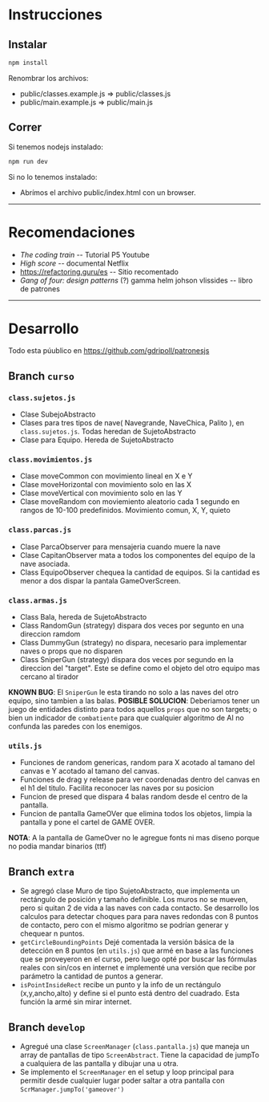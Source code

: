 # Instrucciones

## Instalar

```bash
npm install
```

Renombrar los archivos:

- public/classes.example.js => public/classes.js
- public/main.example.js => public/main.js

## Correr

Si tenemos nodejs instalado:

```bash
npm run dev
```

Si no lo tenemos instalado:

- Abrímos el archivo public/index.html con un browser.

---

# Recomendaciones

- _The coding train_ -- Tutorial P5 Youtube
- _High score_ -- documental Netflix
- https://refactoring.guru/es -- Sitio recomentado
- _Gang of four: design patterns_ (?) gamma helm johson vlissides -- libro de patrones

---

# Desarrollo

Todo esta púublico en https://github.com/gdripoll/patronesjs

## Branch `curso`

### `class.sujetos.js`

- Clase SubejoAbstracto
- Clases para tres tipos de nave( Navegrande, NaveChica, Palito ), en `class.sujetos.js`. Todas heredan de SujetoAbstracto
- Clase para Equipo. Hereda de SujetoAbstracto

### `class.movimientos.js`

- Clase moveCommon con movimiento lineal en X e Y
- Clase moveHorizontal con movimiento solo en las X
- Clase moveVertical con movimiento solo en las Y
- Clase moveRandom con moviemiento aleatorio cada 1 segundo en rangos de 10-100 predefinidos. Movimiento comun, X, Y, quieto

### `class.parcas.js`

- Clase ParcaObserver para mensajeria cuando muere la nave
- Clase CapitanObserver mata a todos los componentes del equipo de la nave asociada.
- Class EquipoObserver chequea la cantidad de equipos. Si la cantidad es menor a dos dispar la pantala GameOverScreen.

### `class.armas.js`

- Class Bala, hereda de SujetoAbstracto
- Class RandomGun (strategy) dispara dos veces por segunto en una direccion ramdom
- Class DummyGun (strategy) no dispara, necesario para implementar naves o props que no disparen
- Class SniperGun (strategy) dispara dos veces por segundo en la direccion del "target". Este se define como el objeto del otro equipo mas cercano al tirador

**KNOWN BUG**: El `SniperGun` le esta tirando no solo a las naves del otro equipo, sino tambien a las balas.
**POSIBLE SOLUCION**: Deberiamos tener un juego de entidades distinto para todos aquellos `props` que no son targets; o bien un indicador de `combatiente` para que cualquier algoritmo de AI no confunda las paredes con los enemigos.

### `utils.js`

- Funciones de random genericas, random para X acotado al tamano del canvas e Y acotado al tamano del canvas.
- Funciones de drag y release para ver coordenadas dentro del canvas en el h1 del titulo. Facilita reconocer las naves por su posicion
- Funcion de presed que dispara 4 balas random desde el centro de la pantalla.
- Funcion de pantalla GameOVer que elimina todos los objetos, limpia la pantalla y pone el cartel de GAME OVER.

**NOTA**: A la pantalla de GameOver no le agregue fonts ni mas diseno porque no podia mandar binarios (ttf)

## Branch `extra`

- Se agregó clase Muro de tipo SujetoAbstracto, que implementa un rectángulo de posición y tamaño definible. Los muros no se mueven, pero si quitan 2 de vida a las naves con cada contacto. Se desarrollo los calculos para detectar choques para para naves redondas con 8 puntos de contacto, pero con el mismo algoritmo se podrían generar y chequear n puntos.
- `getCircleBoundingPoints` Dejé comentada la versión básica de la detección en 8 puntos (en `utils.js`) que armé en base a las funciones que se proveyeron en el curso, pero luego opté por buscar las fórmulas reales con sin/cos en internet e implementé una versión que recibe por parámetro la cantidad de puntos a generar.
- `isPointInsideRect` recibe un punto y la info de un rectángulo (x,y,ancho,alto) y define si el punto está dentro del cuadrado. Esta función la armé sin mirar internet.

## Branch `develop`

- Agregué una clase `ScreenManager` (`class.pantalla.js`) que maneja un array de pantallas de tipo `ScreenAbstract`. Tiene la capacidad de jumpTo a cualquiera de las pantalla y dibujar una u otra.
- Se implemento el `ScreenManager` en el setup y loop principal para permitir desde cualquier lugar poder saltar a otra pantalla con `ScrManager.jumpTo('gameover')`
